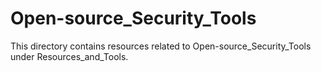# Open-source_Security_Tools
This directory contains resources related to Open-source_Security_Tools under Resources_and_Tools.
